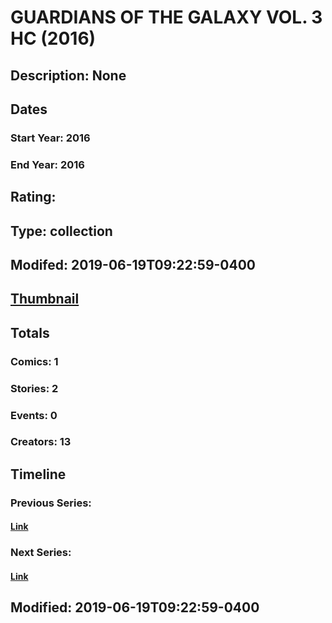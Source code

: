 # GUARDIANS OF THE GALAXY VOL. 3 HC (2016)
## Description: None
## Dates
### Start Year: 2016
### End Year: 2016
## Rating: 
## Type: collection
## Modifed: 2019-06-19T09:22:59-0400
## [Thumbnail](http://i.annihil.us/u/prod/marvel/i/mg/b/40/image_not_available.jpg)
## Totals
### Comics: 1
### Stories: 2
### Events: 0
### Creators: 13
## Timeline
### Previous Series: 
#### [Link]()
### Next Series: 
#### [Link]()
## Modified: 2019-06-19T09:22:59-0400